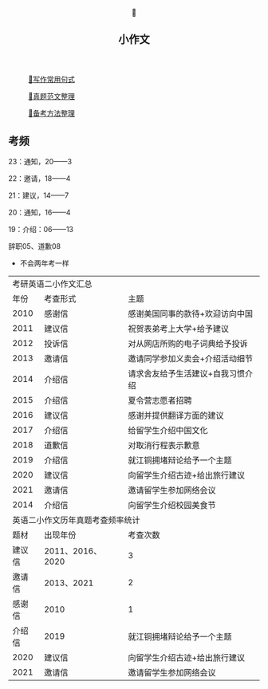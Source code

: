 </head><body><article id="6dc99671-7070-424f-b909-9a942abdd51f" class="page sans"><header><div class="page-header-icon undefined"><span class="icon">🌙</span></div><h1 class="page-title">小作文</h1><p class="page-description"></p></header><div class="page-body"><figure id="6eb60b5a-f2a1-4ee7-a14e-571fc4bd47b1" class="link-to-page"><a href="%E5%B0%8F%E4%BD%9C%E6%96%87%206dc996717070424fb9099a942abdd51f/%E5%86%99%E4%BD%9C%E5%B8%B8%E7%94%A8%E5%8F%A5%E5%BC%8F%206eb60b5af2a14ee7a14e571fc4bd47b1.html"><span class="icon">🍋</span>写作常用句式</a></figure><figure id="193a96bb-7810-4ff0-ac4f-5de64ef89135" class="link-to-page"><a href="%E5%B0%8F%E4%BD%9C%E6%96%87%206dc996717070424fb9099a942abdd51f/%E7%9C%9F%E9%A2%98%E8%8C%83%E6%96%87%E6%95%B4%E7%90%86%20193a96bb78104ff0ac4f5de64ef89135.html"><span class="icon">🏅</span>真题范文整理</a></figure><figure id="75137ed6-f25e-45f8-a3cf-512cd49d3f0a" class="link-to-page"><a href="%E5%B0%8F%E4%BD%9C%E6%96%87%206dc996717070424fb9099a942abdd51f/%E5%A4%87%E8%80%83%E6%96%B9%E6%B3%95%E6%95%B4%E7%90%86%2075137ed6f25e45f8a3cf512cd49d3f0a.html"><span class="icon">💫</span>备考方法整理</a></figure><h2 id="7a45a18c-68f0-496b-804c-811f7667cd85" class="">考频</h2><p id="d5fe9261-d14d-4a12-b28f-b4e2a3e73fae" class="">23：通知，20——3</p><p id="69a5a751-53c3-422e-8f0a-44cfcb491f97" class="">22：邀请，18——4</p><p id="c66a728a-f498-4462-85b4-7286917385f4" class="">21：建议，14——7</p><p id="56c554a6-a31d-41d9-b54a-4789d5a9033b" class="">20：通知，16——4</p><p id="afac7e25-eb93-4186-b727-77577078031e" class="">19：介绍：06——13</p><p id="4681fac1-bf97-40f0-8450-8ce5f7eb5d3d" class="">辞职05、道歉08</p><ul id="dc13b883-7116-4de1-81e3-f37a4ce4a450" class="bulleted-list"><li style="list-style-type:disc">不会两年考一样</li></ul><p id="954203fb-51e4-41fe-849b-99ecaa8cb084" class="">
</p><p id="468442af-c886-4671-bf49-924bb18d6afd" class="">
</p></div></article><span class="sans" style="font-size:14px;padding-top:2em"></span></body></html>

<table>
<tr>
<td colspan="3" >考研英语二小作文汇总</td>
</tr>
<tr>
<td>年份</td><td>考查形式</td><td>主题</td>
</tr>
<tr>
<td>2010</td><td>感谢信</td><td>感谢美国同事的款待+欢迎访向中国</td>
</tr>
<tr>
<td>2011</td><td>建议信</td><td>祝贺表弟考上大学+给予建议</td>
</tr>
<tr>
<td>2012</td><td>投诉信</td><td>对从网店所购的电子词典给予投诉</td>
</tr>
<tr>
<td>2013</td><td>邀请信</td><td>邀请同学参加义卖会+介绍活动细节</td>
</tr>
<tr>
<td>2014</td><td>介绍信</td><td>请求舍友给予生活建议+自我习惯介绍</td>
</tr>
<tr>
<td>2015</td><td>介绍信</td><td>夏令营志愿者招聘</td>
</tr>
<tr>
<td>2016</td><td>建议信</td><td>感谢并提供翻译方面的建议</td>
</tr>
<tr>
<td>2017</td><td>介绍信</td><td>给留学生介绍中国文化</td>
</tr>
<tr>
<td>2018</td><td>道歉信</td><td>对取消行程表示歉意</td>
</tr>
<tr>
<td>2019</td><td>介绍信</td><td>就江铜拥堵辩论给予一个主题</td>
</tr>
<tr>
<td>2020</td><td>建议信</td><td>向留学生介绍古迹+给出旅行建议</td>
</tr>
<tr>
<td>2021</td><td>邀请信</td><td>邀请留学生参加网络会议</td>
</tr>
<tr>
<td>2014</td><td>介绍信</td><td>向留学生介绍校园美食节</td>
</tr>
<tr>
<td colspan="3" >英语二小作文历年真题考查频率统计</td>
</tr>
<tr>
<td>题材</td><td>出现年份</td><td>考查次数</td>
</tr>
<td>建议信</td><td>2011、2016、2020</td><td>3</td>
</tr>
<tr>
<td>邀请信</td><td>2013、2021</td><td>2</td>
</tr>
<tr>
<td>感谢信</td><td>2010</td><td>1</td>
</tr>
<tr>
<td>介绍信</td><td>2019</td><td>就江铜拥堵辩论给予一个主题</td>
</tr>
<tr>
<td>2020</td><td>建议信</td><td>向留学生介绍古迹+给出旅行建议</td>
</tr>
<tr>
<td>2021</td><td>邀请信</td><td>邀请留学生参加网络会议</td>
</tr>
</table> 
